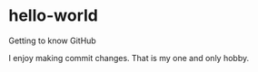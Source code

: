 # hello-world
Getting to know GitHub

I enjoy making commit changes. That is my one and only hobby. 
